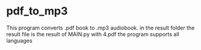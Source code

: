 # pdf_to_mp3

This program converts .pdf book to .mp3 audiobook.
in the result folder the result file is the result of MAIN.py with 4.pdf
the program supports all languages

